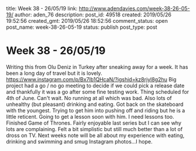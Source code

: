 title: Week 38 - 26/05/19
link: http://www.adendavies.com/week-38-26-05-19/
author: aden_76
description: 
post_id: 49518
created: 2019/05/26 19:52:56
created_gmt: 2019/05/26 18:52:56
comment_status: open
post_name: week-38-26-05-19
status: publish
post_type: post

# Week 38 - 26/05/19

Writing this from Olu Deniz in Turkey after sneaking away for a week. It has been a long day of travel but it is lovely. https://www.instagram.com/p/Bx7lb1QHcaN/?igshid=kz8rjyl8g2hu Big project had a go / no go meeting to decide if we could pick a release date and thankfully it was a go after some fine testing work. Thing scheduled for 4th of June. Can't wait. No running at all which was bad. Also lots of unhealthy (but pleasant) drinking and eating. Got back on the skateboard with the youngest. Trying to get him into pushing off and riding but he is a little reticent. Going to get a lesson soon with him. I need lessons too. Finished Game of Thrones. Fairly enjoyable last series but I can see why lots are complaining. Felt a bit simplistic but still much better than a lot of dross on TV. Next weeks note will be all about my experience with eating, drinking and swimming and smug Instagram photos...I hope.